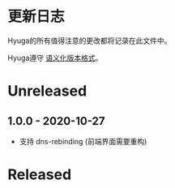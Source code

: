 # 更新日志

Hyuga的所有值得注意的更改都将记录在此文件中。

Hyuga遵守 [语义化版本格式](https://semver.org/spec/v2.0.0.html)。

# Unreleased

## 1.0.0 - 2020-10-27
 - 支持 dns-rebinding (前端界面需要重构)

# Released
